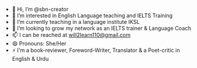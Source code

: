 - 👋 Hi, I’m @sbn-creator
- 👀 I’m interested in English Language teaching and IELTS Training
- 🌱 I’m currently teaching in a language institute IKSL
- 💞️ I’m looking to grow my network as an IELTS trainer & Language Coach
- 📫 I can be reached at will2learn110@gmail.com 
- 😄 Pronouns: She/Her
- ⚡ I'm a book-reviewer, Foreword-Writer, Translator & a Poet-critic in English & Urdu

<!---
sbn-creator/sbn-creator is a ✨ special ✨ repository because its `README.md` (this file) appears on your GitHub profile.
You can click the Preview link to take a look at your changes.
--->
